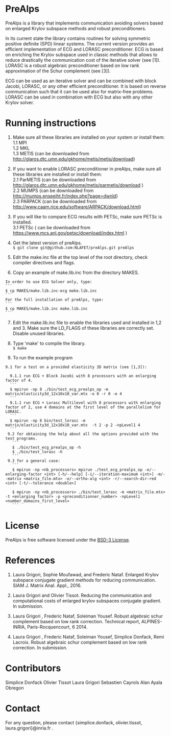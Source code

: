 # PreAlps

PreAlps is a library that implements communication avoiding solvers based on enlarged Krylov subspace methods and robust preconditioners.

In its current state the library contains routines for solving symmetric positive definite (SPD) linear systems. The current version provides an efficient implementation of ECG and LORASC preconditioner. ECG is based on enriching the Krylov subspace used in classic methods that allows to reduce drastically the communication cost of the iterative solver (see [1]). LORASC is a robust algebraic preconditioner based on low rank approximation of the Schur complement (see [3]).

ECG can be used as an iterative solver and can be combined with block Jacobi, LORASC, or any other efficient preconditioner.  It is based on reverse communication such that it can be used also for matrix-free problems. LORASC can be used in combination with ECG but also with any other Krylov solver.



# Running instructions

  1. Make sure all these libraries are installed on your system or install them:  
    1.1 MPI  
    1.2 MKL  
    1.3 METIS (can be downloaded from http://glaros.dtc.umn.edu/gkhome/metis/metis/download)  

  2. If you want to enable LORASC preconditioner in preAlps, make sure all these libraries are installed or install them:  
    2.1 ParMETIS (can be downloaded from http://glaros.dtc.umn.edu/gkhome/metis/parmetis/download )  
    2.2 MUMPS (can be downloaded from http://mumps.enseeiht.fr/index.php?page=dwnld)  
    2.3 PARPACK (can be downloaded from http://www.caam.rice.edu/software/ARPACK/download.html)  

  3. If you will like to compare ECG results with PETSc, make sure PETSc is installed.  
    3.1 PETSc ( can be downloaded from https://www.mcs.anl.gov/petsc/download/index.html )  

  4. Get the latest version of preAlps.  
    ```
    $ git clone git@github.com:NLAFET/preAlps.git preAlps  
    ```
  5. Edit the make.inc file at the top level of the root directory, check compiler directives and flags.  

  6. Copy an example of make.lib.inc from the directory MAKES.  

    In order to use ECG Solver only, type:  
    ```
    $ cp MAKES/make.lib.inc-ecg make.lib.inc
    ```
    For the full installation of preAlps, type:
    ```
    $ cp MAKES/make.lib.inc make.lib.inc  
    ```
  7. Edit the make.lib.inc file to enable the libraries used and installed in 1,2 and 3. Make sure the LD_FLAGS of these libraries are correctly set. Disable unused libraries.  


  8. Type 'make' to compile the library.  
    ```
    $ make
    ```
  9. To run the example program  

    9.1 for a test on a provided elasticity 3D matrix (see [1,3]):  

      9.1.1 run ECG + Block Jacobi with 8 processors with an enlarging factor of 4.  
      ```
      $ mpirun -np 8 ./bin/test_ecg_prealps_op -m matrix/elasticity3d_12x10x10_var.mtx -o 0 -r 0 -e 4  
      ```
      9.1.1 run ECG + Lorasc Multilevel with 8 processors with enlarging factor of 2, use 4 domains at the first level of the parallelism for LORASC.  
      ```
      $ mpirun -np 8 bin/test_lorasc -m matrix/elasticity3d_12x10x10_var.mtx  -t 2 -p 2 -npLevel1 4  
      ```
     9.2 for obtaining the help about all the options provided with the test programs.
       ```
       $ ./bin/test_ecg_prealps_op -h  
       $ ./bin/test_lorasc -h  
       ```
     9.3 for a general case:  
       ```
       $ mpirun -np <nb_processors> mpirun ./test_ecg_prealps_op -e/--enlarging-factor <int> [-h/--help] [-i/--iteration-maximum <int>] -m/--matrix <matrix_file.mtx> -o/--ortho-alg <int> -r/--search-dir-red <int> [-t/--tolerance <double>]  

       $ mpirun -np <nb_processors> ./bin/test_lorasc -m <matrix_file.mtx> -t <enlarging factor> -p <preconditionner_number> -npLevel1 <number_domains_first_level>  
       ```

# License

  PreAlps is free software licensed under the [BSD-3 License](https://opensource.org/licenses/BSD-3-Clause).

# References

  1. Laura Grigori, Sophie Moufawad, and Frederic Nataf. Enlarged Krylov subspace conjugate gradient methods for reducing communication. SIAM J. Matrix Anal. Appl., 2016.

  2. Laura Grigori and Olivier Tissot. Reducing the communication and computational costs of enlarged krylov subspaces conjugate gradient. In submission.

  3. Laura Grigori , Frederic Nataf, Soleiman Yousef. Robust algebraic schur complement based on low rank correction. Technical report, ALPINES-INRIA, Paris-Rocquencourt, 6 2014.

  4. Laura Grigori , Frederic Nataf, Soleiman Yousef, Simplice Donfack, Remi Lacroix. Robust algebraic schur complement based on low rank correction. In submission.

# Contributors
  Simplice Donfack
  Olivier Tissot
  Laura Grigori
  Sebastien Cayrols
  Alan Ayala Obregon

# Contact

  For any question, please contact {simplice.donfack, olivier.tissot, laura.grigori}@inria.fr .
